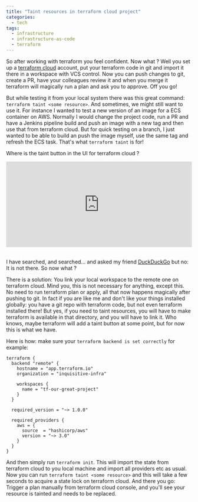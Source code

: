 ```yaml
---
title: "Taint resources in terraform cloud project"
categories:
  - tech
tags:
  - infrastructure
  - infrastructure-as-code
  - terraform
---
```


So after working with terraform you feel confident. Now what ? Well you set up a [terraform cloud][tf-cloud] account, put your terraform code in git and import it there in a workspace with VCS control.
Now you can push changes to git, create a PR, have your colleagues review it and when you merge it terraform will magically run a plan and ask you to approve. Off you go!

But while testing it from your local system there was this great command: `terraform taint <some resource>`. And sometimes, we might still want to use it. For instance I wanted to test a new version of an image for a ECS container on AWS. Normally I would change the project code,
run a PR and have a Jenkins pipeline build and push an image with a new tag and then use that from terraform cloud. But for quick testing on a branch, I just wanted to be able to build an push the image myself,
use the same tag and refresh the ECS task. That's what `terraform taint` is for!

Where is the taint button in the UI for terraform cloud ?


<div style="width:100%;height:0;padding-bottom:46%;position:relative;pointer-events:none"><iframe src="https://giphy.com/embed/26n6WywJyh39n1pBu" width="100%" height="100%" style="position:absolute" frameBorder="0" class="giphy-embed" allowFullScreen></iframe></div>

\
I have searched, and searched... and asked my friend [DuckDuckGo][ddg] but no: It is not there. So now what ?

There is a solution: You link your local workspace to the remote one on terraform cloud. Mind you, this is not necessary for anything, except this. No need to run terraform plan or apply, all that now happens magically after pushing to git. In fact if you are like me and don't like your things installed globally: you have a git repo with terraform code, but not even terraform installed there!
But yes, if you need to taint resources, you will have to make terraform is available in that directory, and you will have to link it.
Who knows, maybe terraform will add a taint button at some point, but for now this is what we have.

Here is how: make sure your `terraform backend is set correctly` for example:
```
terraform {
  backend "remote" {
    hostname = "app.terraform.io"
    organization = "inquisitive-infra"

    workspaces {
      name = "tf-our-great-project"
    }
  }

  required_version = "~> 1.0.0"

  required_providers {
    aws = {
      source  = "hashicorp/aws"
      version = "~> 3.0"
    }
  }
}

```

And then simply run `terraform init`. This will import the state from terraform cloud to you local machine and import all providers etc as usual. Now you can run `terraform taint <some resource>` and this will take a few seconds to acquire a state lock on terraform cloud. And there you go: Trigger a plan manually from terraform cloud console, and you'll see your resource is tainted and needs to be replaced.

[tf-cloud]: https://app.terraform.io/
[ddg]: https://duckduckgo.com/?q=taint+button+in+terraform+cloud&t=brave&ia=web
[where]: https://media.giphy.com/media/26n6WywJyh39n1pBu/giphy.gif
